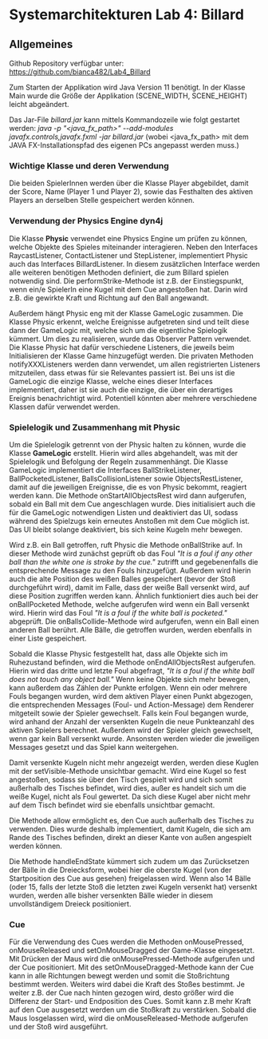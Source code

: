 # Systemarchitekturen Lab 4: Billard

## Allgemeines
Github Repository verfügbar unter: https://github.com/bianca482/Lab4_Billard

Zum Starten der Applikation wird Java Version 11 benötigt.
In der Klasse Main wurde die Größe der Applikation (SCENE_WIDTH, SCENE_HEIGHT) leicht abgeändert.

Das Jar-File *billard.jar* kann mittels Kommandozeile wie folgt gestartet werden:
*java -p  "<java_fx_path>" --add-modules javafx.controls,javafx.fxml -jar billard.jar* (wobei <java_fx_path> mit dem JAVA FX-Installationspfad des eigenen PCs angepasst werden muss.)


### Wichtige Klasse und deren Verwendung
Die beiden SpielerInnen werden über die Klasse Player abgebildet, damit der Score, Name (Player 1 und Player 2),
sowie das Festhalten des aktiven Players an derselben Stelle gespeichert werden können.

### Verwendung der Physics Engine dyn4j
Die Klasse **Physic** verwendet eine Physics Engine um prüfen zu können, welche Objekte des Spieles
miteinander interagieren. Neben den Interfaces RaycastListener, ContactListener und StepListener, implementiert
Physic auch das Interfaces BillardListener. In diesem zusätzlichen Interface werden alle weiteren benötigen
Methoden definiert, die zum Billard spielen notwendig sind. Die performStrike-Methode ist z.B. 
der Einstiegspunkt, wenn ein/e SpielerIn eine Kugel mit dem Cue angestoßen hat. Darin wird z.B. die gewirkte Kraft
und Richtung auf den Ball angewandt.

Außerdem hängt Physic eng mit der Klasse GameLogic zusammen. Die Klasse Physic erkennt, welche Ereignisse aufgetreten sind und teilt diese
dann der GameLogic mit, welche sich um die eigentliche Spielogik kümmert. Um dies zu realisieren, wurde das Observer Pattern verwendet.
Die Klasse Physic hat dafür verschiedene Listeners, die jeweils beim Initialisieren der Klasse Game
hinzugefügt werden. Die privaten Methoden notifyXXXListeners werden dann verwendet, um allen registrierten
Listeners mitzuteilen, dass etwas für sie Relevantes passiert ist. Bei uns ist die GameLogic die einzige Klasse, welche
eines dieser Interfaces implementiert, daher ist sie auch die einzige, die über ein derartiges Ereignis benachrichtigt wird. Potentiell könnten aber
mehrere verschiedene Klassen dafür verwendet werden.


### Spielelogik und Zusammenhang mit Physic
Um die Spielelogik getrennt von der Physic halten zu können, wurde die Klasse **GameLogic** erstellt.
Hierin wird alles abgehandelt, was mit der Spielelogik und Befolgung der Regeln zusammenhängt.
Die Klasse GameLogic implementiert die Interfaces BallStrikeListener, BallPocketedListener, BallsCollisionListener 
sowie ObjectsRestListener, damit auf die jeweiligen Ereignisse, die es von Physic bekommt, reagiert werden kann. 
Die Methode onStartAllObjectsRest wird dann aufgerufen, sobald ein Ball mit dem Cue angeschlagen wurde.
Dies initialisiert auch die für die GameLogic notwendigen Listen und deaktiviert das UI, sodass während des Spielzugs kein erneutes Anstoßen mit dem Cue möglich ist. Das UI bleibt solange deaktiviert, bis sich keine Kugeln mehr bewegen.

Wird z.B. ein Ball getroffen, ruft Physic die Methode onBallStrike auf. In dieser Methode
wird zunächst geprüft ob das Foul *"It is a foul if any other ball than the white one is stroke by the cue."*
zutrifft und gegebenenfalls die entsprechende Message zu den Fouls hinzugefügt. Außerdem 
wird hierin auch die alte Position des weißen Balles gespeichert (bevor der Stoß durchgeführt wird), damit im Falle, dass
der weiße Ball versenkt wird, auf diese Position zugriffen werden kann. 
Ähnlich funktioniert dies auch bei der onBallPocketed Methode, welche aufgerufen wird wenn
ein Ball versenkt wird. Hierin wird das Foul *"It is a foul if the white ball is pocketed."* abgeprüft.
Die onBallsCollide-Methode wird aufgerufen, wenn ein Ball einen anderen Ball berührt. Alle Bälle,
die getroffen wurden, werden ebenfalls in einer Liste gespeichert. 

Sobald die Klasse Physic festgestellt hat, dass alle Objekte sich im Ruhezustand befinden, wird 
die Methode onEndAllObjectsRest aufgerufen. Hierin wird das dritte und letzte Foul abgefragt, *"It is a foul if the white ball does not touch any object ball."* 
Wenn keine Objekte sich mehr bewegen, kann außerdem das Zählen der Punkte erfolgen. Wenn ein oder mehrere Fouls
begangen wurden, wird dem aktiven Player einen Punkt abgezogen, die entsprechenden Messages (Foul- und Action-Message) dem Renderer mitgeteilt
sowie der Spieler gewechselt. 
Falls kein Foul begangen wurde, wird anhand der Anzahl der versenkten Kugeln die neue Punkteanzahl des aktiven Spielers
berechnet. Außerdem wird der Spieler gleich gewechselt, wenn gar kein Ball versenkt wurde. Ansonsten werden wieder die
jeweiligen Messages gesetzt und das Spiel kann weitergehen.

Damit versenkte Kugeln nicht mehr angezeigt werden, werden diese Kuglen mit der setVisible-Methode unsichtbar gemacht.
Wird eine Kugel so fest angestoßen, sodass sie über den Tisch gespielt wird und sich somit außerhalb des Tisches befindet, wird dies, außer es handelt sich um die weiße Kugel, nicht als Foul gewertet.
Da sich diese Kugel aber nicht mehr auf dem Tisch befindet wird sie ebenfalls unsichtbar gemacht.

Die Methode allow ermöglicht es, den Cue auch außerhalb des Tisches zu verwenden.
Dies wurde deshalb implementiert, damit Kugeln, die sich am Rande des Tisches befinden, direkt an dieser Kante von außen angespielt werden können.

Die Methode handleEndState kümmert sich zudem um das Zurücksetzen der Bälle in die Dreiecksform, wobei hier
die oberste Kugel (von der Startposition des Cue aus gesehen) freigelassen wird. Wenn also
14 Bälle (oder 15, falls der letzte Stoß die letzten zwei Kugeln versenkt hat) versenkt wurden, werden alle bisher versenkten
Bälle wieder in diesem unvollständigem Dreieck positioniert.


### Cue
Für die Verwendung des Cues werden die Methoden onMousePressed, onMouseReleased und setOnMouseDragged der Game-Klasse eingesetzt.
Mit Drücken der Maus wird die onMousePressed-Methode aufgerufen und der Cue positioniert.
Mit des setOnMouseDragged-Methode kann der Cue kann in alle Richtungen bewegt werden und somit die Stoßrichtung bestimmt werden.
Weiters wird dabei die Kraft des Stoßes bestimmt.
Je weiter z.B. der Cue nach hinten gezogen wird, desto größer wird die Differenz der Start- und Endposition des Cues.
Somit kann z.B mehr Kraft auf den Cue ausgesetzt werden um die Stoßkraft zu verstärken.
Sobald die Maus losgelassen wird, wird die onMouseReleased-Methode aufgerufen und der Stoß wird ausgeführt.
